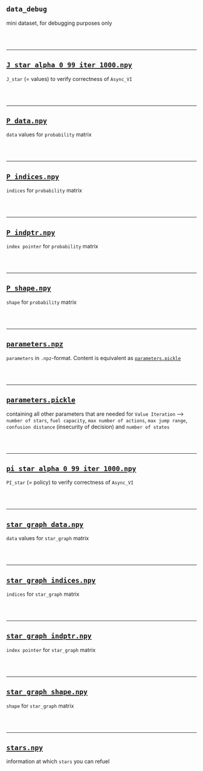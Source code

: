 ## `data_debug`

mini dataset, for debugging purposes only

<br/><br/>

-------

## <a href='J_star_alpha_0_99_iter_1000.npy' target='_blank'>`J_star_alpha_0_99_iter_1000.npy`</a>

`J_star` (= values) to verify correctness of `Async_VI`

<br/><br/>

-------

## <a href='P_data.npy' target='_blank'>`P_data.npy`</a>

`data` values for `probability` matrix

<br/><br/>

-------

## <a href='P_indices.npy' target='_blank'>`P_indices.npy`</a>

`indices` for `probability` matrix

<br/><br/>

-------

## <a href='P_indptr.npy' target='_blank'>`P_indptr.npy`</a>

`index pointer` for `probability` matrix

<br/><br/>

-------

## <a href='P_shape.npy' target='_blank'>`P_shape.npy`</a>

`shape` for `probability` matrix

<br/><br/>

-------

## <a href='parameters.npz' target='_blank'>`parameters.npz`</a>

`parameters` in `.npz`-format. Content is equivalent as <a href='parameters.pickle' target='_blank'>`parameters.pickle`</a>

<br/><br/>

-------

## <a href='parameters.pickle' target='_blank'>`parameters.pickle`</a>

containing all other parameters that are needed for `Value Iteration` --> `number of stars`, `fuel capacity`, `max number of actions`, `max jump range`, `confusion distance` (insecurity of decision) and `number of states`

<br/><br/>

-------

## <a href='pi_star_alpha_0_99_iter_1000.npy' target='_blank'>`pi_star_alpha_0_99_iter_1000.npy`</a>

`PI_star` (= policy) to verify correctness of `Async_VI`

<br/><br/>

-------

## <a href='star_graph_data.npy' target='_blank'>`star_graph_data.npy`</a>

`data` values for `star_graph` matrix

<br/><br/>

-------

## <a href='star_graph_indices.npy' target='_blank'>`star_graph_indices.npy`</a>

`indices` for `star_graph` matrix

<br/><br/>

-------

## <a href='star_graph_indptr.npy' target='_blank'>`star_graph_indptr.npy`</a>

`index pointer` for `star_graph` matrix

<br/><br/>

-------

## <a href='star_graph_shape.npy' target='_blank'>`star_graph_shape.npy`</a>

`shape` for `star_graph` matrix

<br/><br/>

-------

## <a href='stars.npy' target='_blank'>`stars.npy`</a>

information at which `stars` you can refuel